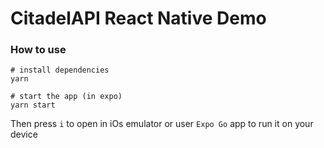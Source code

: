 # CitadelAPI React Native Demo

### How to use

```
# install dependencies
yarn

# start the app (in expo)
yarn start

```

Then press `i` to open in iOs emulator or user `Expo Go` app to run it on your device